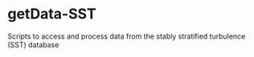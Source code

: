 # getData-SST
Scripts to access and process data from the stably stratified turbulence (SST) database
